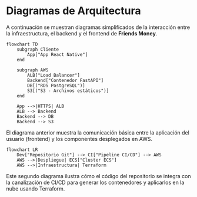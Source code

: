 # Diagramas de Arquitectura

A continuación se muestran diagramas simplificados de la interacción entre la infraestructura, el backend y el frontend de **Friends Money**.

```mermaid
flowchart TD
    subgraph Cliente
        App["App React Native"]
    end

    subgraph AWS
        ALB["Load Balancer"]
        Backend["Contenedor FastAPI"]
        DB[("RDS PostgreSQL")]
        S3[("S3 - Archivos estáticos")]
    end

    App -->|HTTPS| ALB
    ALB --> Backend
    Backend --> DB
    Backend --> S3
```

El diagrama anterior muestra la comunicación básica entre la aplicación del usuario (frontend) y los componentes desplegados en AWS.

```mermaid
flowchart LR
    Dev["Repositorio Git"] --> CI["Pipeline CI/CD"] --> AWS
    AWS -->|Despliegue| ECS["Cluster ECS"]
    AWS -->|Infraestructura| Terraform
```

Este segundo diagrama ilustra cómo el código del repositorio se integra con la canalización de CI/CD para generar los contenedores y aplicarlos en la nube usando Terraform.
